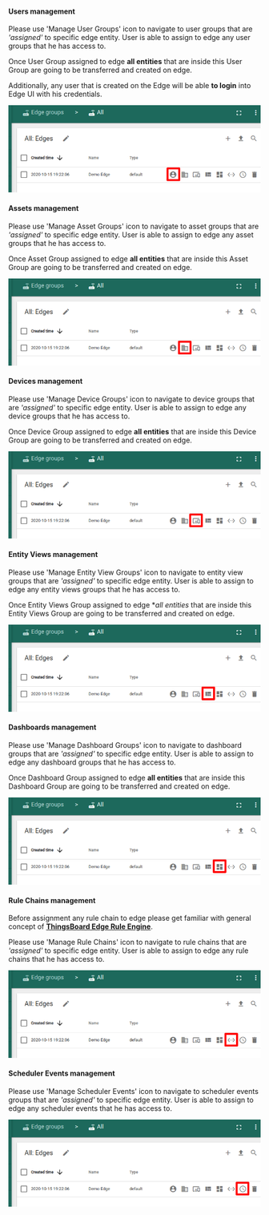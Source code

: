 #### Users management

Please use 'Manage User Groups' icon to navigate to user groups that are *'assigned'* to specific edge entity.
User is able to assign to edge any user groups that he has access to.

Once User Group assigned to edge **all entities** that are inside this User Group are going to be transferred and created on edge.

Additionally, any user that is created on the Edge will be able **to login** into Edge UI with his credentials. 

![image](/images/thingsboard-edge/sync/pe-manage-users.png)


#### Assets management

Please use 'Manage Asset Groups' icon to navigate to asset groups that are *'assigned'* to specific edge entity.
User is able to assign to edge any asset groups that he has access to.

Once Asset Group assigned to edge **all entities** that are inside this Asset Group are going to be transferred and created on edge. 

![image](/images/thingsboard-edge/sync/pe-manage-assets.png)

#### Devices management

Please use 'Manage Device Groups' icon to navigate to device groups that are *'assigned'* to specific edge entity.
User is able to assign to edge any device groups that he has access to.

Once Device Group assigned to edge **all entities** that are inside this Device Group are going to be transferred and created on edge. 

![image](/images/thingsboard-edge/sync/pe-manage-devices.png)

#### Entity Views management

Please use 'Manage Entity View Groups' icon to navigate to entity view groups that are *'assigned'* to specific edge entity.
User is able to assign to edge any  entity views groups that he has access to.

Once Entity Views Group assigned to edge **all entities* that are inside this Entity Views Group are going to be transferred and created on edge. 

![image](/images/thingsboard-edge/sync/pe-manage-entity-views.png)

#### Dashboards management

Please use 'Manage Dashboard Groups' icon to navigate to dashboard groups that are *'assigned'* to specific edge entity.
User is able to assign to edge any dashboard groups that he has access to.

Once Dashboard Group assigned to edge **all entities** that are inside this Dashboard Group are going to be transferred and created on edge. 

![image](/images/thingsboard-edge/sync/pe-manage-dashboards.png)

#### Rule Chains management

Before assignment any rule chain to edge please get familiar with general concept of [**ThingsBoard Edge Rule Engine**](/docs/thingsboard-edge/features/edge-rule-engine/).

Please use 'Manage Rule Chains' icon to navigate to rule chains that are *'assigned'* to specific edge entity.
User is able to assign to edge any rule chains that he has access to.

![image](/images/thingsboard-edge/sync/pe-manage-rulechains.png)

#### Scheduler Events management

Please use 'Manage Scheduler Events' icon to navigate to scheduler events groups that are *'assigned'* to specific edge entity.
User is able to assign to edge any scheduler events that he has access to.

![image](/images/thingsboard-edge/sync/pe-manage-scheduler-events.png)
